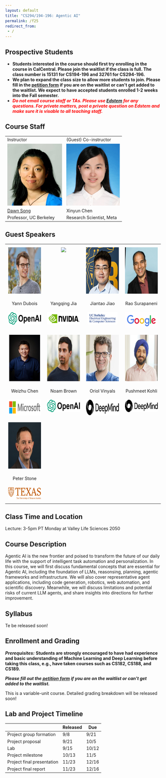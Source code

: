 ```yaml
---
layout: default
title: "CS294/194-196: Agentic AI"
permalink: /f25
redirect_from:
 - /
---
```


## Prospective Students

- **Students interested in the course should first try enrolling in the course in CalCentral. Please join the waitlist if the class is full. The class number is 15131 for CS194-196 and 32761 for CS294-196.**
- **We plan to expand the class size to allow more students to join. Please fill in the <a href="https://forms.gle/MSLYVZJmaDaaE2B48">petition form</a> if you are on the waitlist or can't get added to the waitlist. We expect to have accepted students enrolled 1-2 weeks into the Fall semester.**
- ***<span style="color:red">Do not email course staff or TAs. Please use [Edstem](https://edstem.org/us/join/MWjY99) for any questions. For private matters, post a private question on Edstem and make sure it is visable to all teaching staff.</span>***

## Course Staff

<table>
<tbody>
<tr>
<td>Instructor</td>
<td>(Guest) Co-instructor</td>
</tr>
<tr>
<td><img src="assets/dawn-berkeley.jpg" height=200/></td>
<td><img src="assets/XinyunChen.jpg" height=200/></td>
</tr>
<tr>
<td><a href="https://people.eecs.berkeley.edu/~dawnsong/">Dawn Song</a></td>
<td>Xinyun Chen</td>
<tr>
<td>Professor, UC Berkeley</td>
<td>Research Scientist, Meta</td>
</tr>
</tr>
</tbody>
</table>

## Guest Speakers

<style>
  .table {
    width: 100%;
    table-layout: fixed;
    border-collapse: collapse;
  }
  .table td {
    width: 25%;
    text-align: center;
    vertical-align: top;
    padding: 10px;
  }
</style>

<table class="table">
<tr>
<td><img src="assets/Yann_Dubois.png" height=150/></td>
<td><img src="assets/Yangqing_Jia.png" height=150/></td>
<td><img src="assets/Jiantao_Jiao.png" height=150/></td>
<td><img src="assets/Rao_Surapaneni.png" height=150/></td>
</tr>

<tr>
<td>Yann Dubois</td>
<td>Yangqing Jia</td>
<td>Jiantao Jiao</td>
<td>Rao Surapaneni</td>
</tr>
 
<tr>
<td><img src="assets/openai.png" height=40/></td>
<td><img src="assets/nvidia.png" height=40/></td>
<td><img src="assets/berkeley.png" height=40/></td>
<td><img src="assets/Google.jpg" height=50/></td>
</tr>



<tr>
<td><img src="assets/Weizhu_Chen.png" height=150/></td>
<td><img src="assets/Noam_Brown.png" height=150/></td>
<td><img src="assets/Oriol_Vinyals.png" height=150/></td>
<td><img src="assets/Pushmeet_Kohli.png" height=150/></td>
</tr>

<tr>
<td>Weizhu Chen</td>
<td>Noam Brown</td>
<td>Oriol Vinyals</td>
<td>Pushmeet Kohli</td>
</tr>
 
<tr>
<td><img src="assets/microsoft.png" height=50/></td>
<td><img src="assets/openai.png" height=40/></td>
<td><img src="assets/Google Deepmind.png" height=50/></td>
<td><img src="assets/Google Deepmind.png" height=40/></td>
</tr>



<tr>
<td><img src="assets/Peter_Stone.png" height=150/></td>
</tr>

<tr>
<td>Peter Stone</td>
</tr>
 
<tr>
<td><img src="assets/austin.png" height=40/></td>
</tr>

</table>

## Class Time and Location

Lecture: 3-5pm PT Monday at Valley Life Sciences 2050 

## Course Description

Agentic AI is the new frontier and poised to transform the future of our daily life with the support of intelligent task automation and personalization. In this course, we will first discuss fundamental concepts that are essential for Agentic AI, including the foundation of LLMs, reasonsing, planning, agentic frameworks and infrastructure. We will also cover representative agent applications, including code generation, robotics, web automation, and scientific discovery. Meanwhile, we will discuss limitations and potential risks of current LLM agents, and share insights into directions for further improvement.

## Syllabus

Te be released soon!

## Enrollment and Grading

***Prerequisites:*** **Students are strongly encouraged to have had experience and basic understanding of Machine Learning and Deep Learning before taking this class, e.g., have taken courses such as CS182, CS188, and CS189.**

***Please fill out the <a href="https://forms.gle/MSLYVZJmaDaaE2B48">petition form</a> if you are on the waitlist or can't get added to the waitlist.***

This is a variable-unit course. Detailed grading breakdown will be released soon!

## Lab and Project Timeline

|                         | Released | Due    |
|-------------------------|----------|--------|
| Project group formation | 9/8      | 9/21    |
| Project proposal        |  9/21     | 10/5    |
| Lab                     |  9/15     |  10/12   |
| Project milestone       |  10/13     |  11/5   |
| Project final presentation    |  11/23     | 12/16    |
| Project final report    |  11/23     | 12/16    |